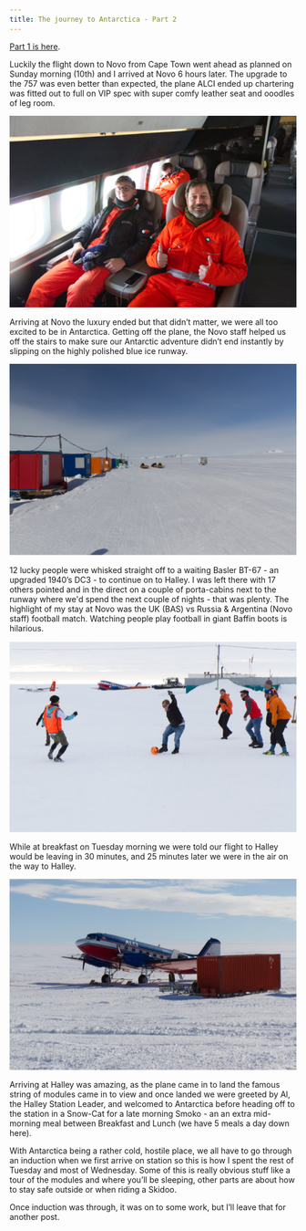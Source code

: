 ```yaml
---
title: The journey to Antarctica - Part 2
---
```


[Part 1 is here](/blog/2017/journey-to-antarctica-part-1).

Luckily the flight down to Novo from Cape Town went ahead as planned on Sunday morning (10th) and I arrived at Novo 6 hours later. The upgrade to the 757 was even better than expected, the plane ALCI ended up chartering was fitted out to full on VIP spec with super comfy leather seat and ooodles of leg room.

![VIP Boeing 757](/public/images/2017-12-14/517.jpg)

Arriving at Novo the luxury ended but that didn’t matter, we were all too excited to be in Antarctica. Getting off the plane, the Novo staff helped us off the stairs to make sure our Antarctic adventure didn’t end instantly by slipping on the highly polished blue ice runway.

![Container line at Novo](/public/images/2017-12-14/novo.jpg)

12 lucky people were whisked straight off to a waiting Basler BT-67 - an upgraded 1940’s DC3 - to continue on to Halley. I was left there with 17 others pointed and in the direct on a couple of porta-cabins next to the runway where we'd spend the next couple of nights - that was plenty. The highlight of my stay at Novo was the UK (BAS) vs Russia & Argentina (Novo staff) football match. Watching people play football in giant Baffin boots is hilarious.

![BAS vs Novo Staff football match](/public/images/2017-12-14/football.jpg)

While at breakfast on Tuesday morning we were told our flight to Halley would be leaving in 30 minutes, and 25 minutes later we were in the air on the way to Halley.

![Basler plane (converted DC3)](/public/images/2017-12-14/basler.jpg)

Arriving at Halley was amazing, as the plane came in to land the famous string of modules came in to view and once landed we were greeted by Al, the Halley Station Leader, and welcomed to Antarctica before heading off to the station in a Snow-Cat for a late morning Smoko - an an extra mid-morning meal between Breakfast and Lunch (we have 5 meals a day down here). 

With Antarctica being a rather cold, hostile place, we all have to go through an induction when we first arrive on station so this is how I spent the rest of Tuesday and most of Wednesday. Some of this is really obvious stuff like a tour of the modules and where you’ll be sleeping, other parts are about how to stay safe outside or when riding a Skidoo.

Once induction was through, it was on to some work, but I’ll leave that for another post.